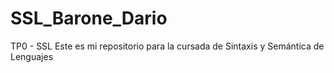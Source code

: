 # SSL_Barone_Dario
TP0 - SSL
Este es mi repositorio para la cursada de Sintaxis y Semántica de Lenguajes